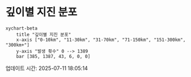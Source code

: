 # 깊이별 지진 분포

```mermaid
xychart-beta
    title "깊이별 지진 분포"
    x-axis ["0-10km", "11-30km", "31-70km", "71-150km", "151-300km", "300km+"]
    y-axis "발생 횟수" 0 --> 1389
    bar [385, 1387, 43, 6, 0, 0]
```

업데이트 시간: 2025-07-11 18:05:14
